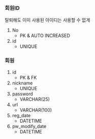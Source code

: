 ### 회원ID
탈퇴해도 이미 사용된 아이디는 사용할 수 없게
1. No
    - PK & AUTO INCREASED
1. id		
    - UNIQUE

### 회원
1. id		
    - PK & FK
1. nickname	
    - UNIQUE
1. password	
    - VARCHAR(25)
1. url		
    - VARCHAR(100)
1. reg_date		
    - DATETIME
1. pw_modify_date	
    - DATETIME

